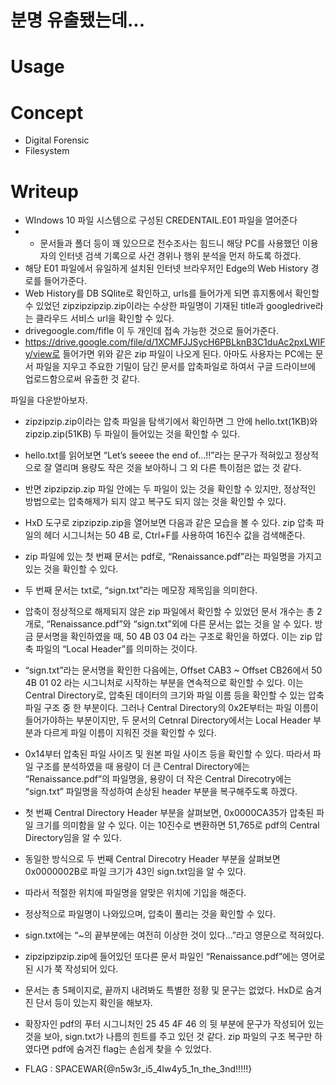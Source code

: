 # 분명 유출됐는데...

# Usage


# Concept
- Digital Forensic
- Filesystem

# Writeup
- WIndows 10 파일 시스템으로 구성된 CREDENTAIL.E01 파일을 열어준다
- - 문서들과 폴더 등이 꽤 있으므로 전수조사는 힘드니 해당 PC를 사용했던 이용자의 인터넷 검색 기록으로 사건 경위나 행위 분석을 먼저 하도록 하겠다.
- 해당 E01 파일에서 유일하게 설치된 인터넷 브라우저인 Edge의 Web History 경로를 들어가준다.
- Web History를 DB SQlite로 확인하고, urls를 들어가게 되면 휴지통에서 확인할 수 있었던 zipzipzipzip.zip이라는 수상한 파일명이 기재된 title과 googledrive라는 클라우드 서비스 url을 확인할 수 있다.
- drivegoogle.com/fifle 이 두 개인데 접속 가능한 것으로 들어가준다.
- https://drive.google.com/file/d/1XCMFJJSycH6PBLknB3C1duAc2pxLWIFy/view로 들어가면 위와 같은 zip 파일이 나오게 된다. 아마도 사용자는 PC에는 문서 파일을 지우고 주요한 기밀이 담긴 문서를 압축파일로 하여서 구글 드라이브에 업로드함으로써 유출한 것 같다.

파일을 다운받아보자.
- zipzipzip.zip이라는 압축 파일을 탐색기에서 확인하면 그 안에 hello.txt(1KB)와 zipzip.zip(51KB) 두 파일이 들어있는 것을 확인할 수 있다. 
- hello.txt를 읽어보면 “Let’s seeee the end of…!!”라는 문구가 적혀있고 정상적으로 잘 열리며 용량도 작은 것을 보아하니 그 외 다른 특이점은 없는 것 같다.
- 반면 zipzipzip.zip 파일 안에는 두 파일이 있는 것을 확인할 수 있지만, 정상적인 방법으로는 압축해제가 되지 않고 복구도 되지 않는 것을 확인할 수 있다.


- HxD 도구로 zipzipzip.zip을 열어보면 다음과 같은 모습을 볼 수 있다. zip 압축 파일의 헤더 시그니처는 50 4B 로, Ctrl+F를 사용하여 16진수 값을 검색해준다.
- zip 파일에 있는 첫 번째 문서는 pdf로, “Renaissance.pdf”라는 파일명을 가지고 있는 것을 확인할 수 있다. 
- 두 번째 문서는 txt로, “sign.txt”라는 메모장 제목임을 의미한다. 


- 압축이 정상적으로 해제되지 않은 zip 파일에서 확인할 수 있었던 문서 개수는 총 2개로, “Renaissance.pdf”와 “sign.txt”외에 다른 문서는 없는 것을 알 수 있다. 방금 문서명을 확인하였을 때, 50 4B 03 04 라는 구조로 확인을 하였다. 이는 zip 압축 파일의 “Local Header”를 의미하는 것이다.
- “sign.txt”라는 문서명을 확인한 다음에는, Offset CAB3 ~ Offset CB26에서 50 4B 01 02 라는 시그니처로 시작하는 부분을 연속적으로 확인할 수 있다. 이는 Central Directory로, 압축된 데이터의 크기와 파일 이름 등을 확인할 수 있는 압축 파일 구조 중 한 부분이다. 그러나 Central Directory의 0x2E부터는 파일 이름이 들어가야하는 부분이지만, 두 문서의 Cetnral Directory에서는 Local Header 부분과 다르게 파일 이름이 지워진 것을 확인할 수 있다. 


- 0x14부터 압축된 파일 사이즈 및 원본 파일 사이즈 등을 확인할 수 있다. 따라서 파일 구조를 분석하였을 때 용량이 더 큰 Central Directory에는 “Renaissance.pdf”의 파일명을, 용량이 더 작은 Central Direcotry에는 “sign.txt” 파일명을 작성하여 손상된 header 부분을 복구해주도록 하겠다. 
- 첫 번째 Central Directory Header 부분을 살펴보면, 0x0000CA35가 압축된 파일 크기를 의미함을 알 수 있다. 이는 10진수로 변환하면 51,765로 pdf의 Central Directory임을 알 수 있다.
- 동일한 방식으로 두 번째 Central Direcotry Header 부분을 살펴보면 0x0000002B로 파일 크기가 43인 sign.txt임을 알 수 있다.
- 따라서 적절한 위치에 파일명을 알맞은 위치에 기입을 해준다.


- 정상적으로 파일명이 나와있으며, 압축이 풀리는 것을 확인할 수 있다.
- sign.txt에는 “~의 끝부분에는 여전히 이상한 것이 있다…”라고 영문으로 적혀있다.
- zipzipzipzip.zip에 들어있던 또다른 문서 파일인 “Renaissance.pdf”에는 영어로 된 시가 쭉 작성되어 있다. 
- 문서는 총 5페이지로, 끝까지 내려봐도 특별한 정황 및 문구는 없었다. HxD로 숨겨진 단서 등이 있는지 확인을 해보자. 
- 확장자인 pdf의 푸터 시그니처인 25 45 4F 46 의 뒷 부분에 문구가 작성되어 있는 것을 보아, sign.txt가 나름의 힌트를 주고 있던 것 같다. zip 파일의 구조 복구만 하였다면 pdf에 숨겨진 flag는 손쉽게 찾을 수 있었다. 


- FLAG : SPACEWAR{@n5w3r_i5_4lw4y5_1n_the_3nd!!!!!}